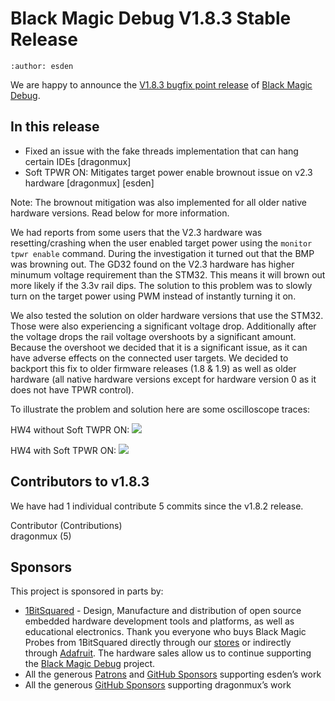 # Black Magic Debug V1.8.3 Stable Release

```{post} September 16, 2023
:author: esden
```

We are happy to announce the [V1.8.3 bugfix point release](https://github.com/blackmagic-debug/blackmagic/releases/tag/v1.8.3) of [Black Magic Debug](https://black-magic.org).

## In this release

- Fixed an issue with the fake threads implementation that can hang certain IDEs [dragonmux]
- Soft TPWR ON: Mitigates target power enable brownout issue on v2.3 hardware [dragonmux] [esden]

Note: The brownout mitigation was also implemented for all older native hardware versions. Read below for more information.

We had reports from some users that the V2.3 hardware was resetting/crashing when the user enabled target power using the `monitor tpwr enable` command. During the investigation it turned out that the BMP was browning out. The GD32 found on the V2.3 hardware has higher minumum voltage requirement than the STM32. This means it will brown out more likely if the 3.3v rail dips. The solution to this problem was to slowly turn on the target power using PWM instead of instantly turning it on.

We also tested the solution on older hardware versions that use the STM32. Those were also experiencing a significant voltage drop. Additionally after the voltage drops the rail voltage overshoots by a significant amount. Because the overshoot we decided that it is a significant issue, as it can have adverse effects on the connected user targets. We decided to backport this fix to older firmware releases (1.8 & 1.9) as well as older hardware (all native hardware versions except for hardware version 0 as it does not have TPWR control).

To illustrate the problem and solution here are some oscilloscope traces:

HW4 without Soft TWPR ON:
![](2023-assets/bmp-scope-tpwr-no-pwm.jpeg)

HW4 with Soft TPWR  ON:
![](2023-assets/bmp-scope-tpwr-pwm.jpeg)

## Contributors to v1.8.3

We have had 1 individual contribute 5 commits since the v1.8.2 release.

Contributor (Contributions)  
dragonmux (5)

## Sponsors

This project is sponsored in parts by:

- [1BitSquared](https://1bitsquared.com/) - Design, Manufacture and distribution of open source embedded hardware development tools and platforms, as well as educational electronics. Thank you everyone who buys Black Magic Probes from 1BitSquared directly through our [stores](https://1bitsquared.com/products/black-magic-probe) or indirectly through [Adafruit](https://www.adafruit.com/product/3839). The hardware sales allow us to continue supporting the [Black Magic Debug](https://black-magic.org) project.
- All the generous [Patrons](https://www.patreon.com/1bitsquared) and [GitHub Sponsors](https://github.com/sponsors/esden) supporting esden’s work
- All the generous [GitHub Sponsors](https://github.com/sponsors/dragonmux) supporting dragonmux’s work

